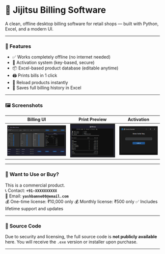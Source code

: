 # 🧾 Jijitsu Billing Software

A clean, offline desktop billing software for retail shops — built with Python, Excel, and a modern UI.

---

### 🌟 Features
- ✅ Works completely offline (no internet needed)
- 🔐 Activation system (key-based, secure)
- 📦 Excel-based product database (editable anytime)
- 🖨 Prints bills in 1 click
- 🔄 Reload products instantly
- 📁 Saves full billing history in Excel

---

### 🖼 Screenshots

| Billing UI | Print Preview | Activation |
|------------|---------------|------------|
| ![](./ui.png) | ![](./bill-print.png) | ![](./activation-window.png) |

---

### 💼 Want to Use or Buy?
This is a commercial product.  
📞 Contact: **`+91-XXXXXXXXXX`**  
📩 Email: **`yashbamne00@email.com`**  
💰 One-time license: ₹10,000 only 
💰 Monthly license: ₹500 only
✅ Includes lifetime support and updates

---

### 🚫 Source Code
Due to security and licensing, the full source code is **not publicly available** here. You will receive the `.exe` version or installer upon purchase.

---


